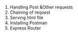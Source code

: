 
1. Handling Post &Other requests
2. Chaining of request
3. Serving html file
4. Installing Postman
5. Express Router
